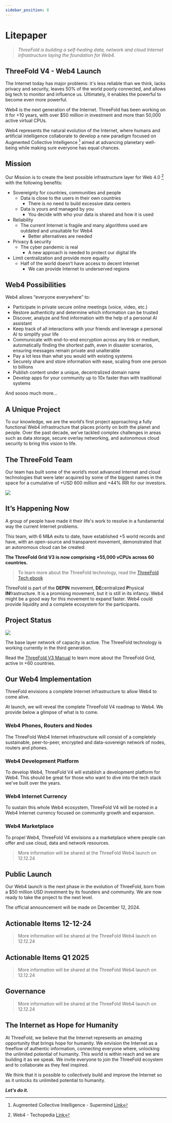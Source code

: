 ```yaml
---
sidebar_position: 8
---
```


# Litepaper

> *ThreeFold is building a self-healing data, network and cloud Internet infrastructure laying the foundation for Web4.*

## ThreeFold V4 - Web4 Launch

The Internet today has major problems: it's less reliable than we think, lacks privacy and security, leaves 50% of the world poorly connected, and allows big tech to monitor and influence us. Ultimately, it enables the powerful to become even more powerful.

Web4 is the next generation of the Internet. ThreeFold has been working on it for +10 years, with over $50 million in investment and more than 50,000 active virtual CPUs.

Web4 represents the natural evolution of the Internet, where humans and artificial intelligence collaborate to develop a new paradigm focused on Augmented Collective Intelligence [^1] aimed at advancing planetary well-being while making sure everyone has equal chances.

[^1]: Augmented Collective Intelligence - Supermind [Link](https://www.supermind.design/)

## Mission

Our Mission is to create the best possible infrastructure layer for Web 4.0 [^2] with the following benefits:

[^2]: Web4 - Techopedia [Link](https://www.techopedia.com/definition/web4)

* Sovereignty for countries, communities and people
  * Data is close to the users in their own countries
    * There is no need to build excessive data centers
  * Data is yours and managed by you
    * You decide with who your data is shared and how it is used
* Reliability
  * The current Internet is fragile and many algorithms used are outdated and unsuitable for Web4
    * Better alternatives are needed
* Privacy & security
  * The cyber pandemic is real
    * A new approach is needed to protect our digital life
* Limit centralization and provide more equality
  * Half of the world doesn’t have access to decent Internet
    * We can provide Internet to underserved regions

## Web4 Possibilities

Web4 allows “everyone everywhere” to:

* Participate in private secure online meetings (voice, video, etc.)
* Restore authenticity and determine which information can be trusted
* Discover, analyze and find information with the help of a personal AI assistant
* Keep track of all interactions with your friends and leverage a personal AI to simplify your life
* Communicate with end-to-end encryption across any link or medium, automatically finding the shortest path, even in disaster scenarios, ensuring messages remain private and unalterable
* Pay a lot less than what you would with existing systems
* Securely share and store information with ease, scaling from one person to billions
* Publish content under a unique, decentralized domain name
* Develop apps for your community up to 10x faster than with traditional systems


And soooo much more…

## A Unique Project

To our knowledge, we are the world’s first project approaching a fully functional Web4 infrastructure that places priority on both the planet and people. Over the past decade, we’ve tackled complex challenges in areas such as data storage, secure overlay networking, and autonomous cloud security to bring this vision to life.

## The ThreeFold Team

Our team has built some of the world’s most advanced Internet and cloud technologies that were later acquired by some of the biggest names in the space for a cumulative of +USD 600 million and +44% IRR for our investors.

![](./img/docs_threefold_litepaper_2.png)

## It’s Happening Now

A group of people have made it their life's work to resolve in a fundamental way the current Internet problems.

This team, with 6 M&A exits to date, have established +5 world records and have, with an open-source and transparent movement, demonstrated that an autonomous cloud can be created: 

**The ThreeFold Grid V3 is now comprising +55,000 vCPUs across 60 countries.**

> To learn more about the ThreeFold technology, read the [ThreeFold Tech ebook](https://threefold.info/tech)

ThreeFold is part of the **DEPIN** movement, **DE**centralized **P**hysical **IN**frastructure. It is a promising movement, but it is still in its infancy. Web4 might be a good way for this movement to expand faster. Web4 could provide liquidity and a complete ecosystem for the participants.

## Project Status

![](./img/docs_threefold_litepaper_1.png)

The base layer network of capacity is active. The ThreeFold technology is working currently in the third generation. 

Read the [ThreeFold V3 Manual](https://manual.grid.tf/) to learn more about the ThreeFold Grid, active in +60 countries.

## Our Web4 Implementation

ThreeFold envisions a complete Internet infrastructure to allow Web4 to come alive.

At launch, we will reveal the complete ThreeFold V4 roadmap to Web4. We provide below a glimpse of what is to come.

### Web4 Phones, Routers and Nodes

The ThreeFold Web4 Internet infrastructure will consist of a completely sustainable, peer-to-peer, encrypted and data-sovereign network of nodes, routers and phones.

### Web4 Development Platform

To develop Web4, ThreeFold V4 will establish a development platform for Web4. This should be great for those who want to dive into the tech stack we've built over the years.

### Web4 Internet Currency

To sustain this whole Web4 ecosystem, ThreeFold V4 will be rooted in a Web4 Internet currency focused on community growth and expansion.

### Web4 Marketplace

To propel Web4, ThreeFold V4 envisions a a marketplace where people can offer and use cloud, data and network resources.

> More information will be shared at the ThreeFold Web4 launch on 12.12.24

## Public Launch

Our Web4 launch is the next phase in the evolution of ThreeFold, born from a $50 million USD investment by its founders and community. We are now ready to take the project to the next level.

The official announcement will be made on December 12, 2024.

## Actionable Items 12-12-24

> More information will be shared at the ThreeFold Web4 launch on 12.12.24

## Actionable Items Q1 2025

> More information will be shared at the ThreeFold Web4 launch on 12.12.24

## Governance

> More information will be shared at the ThreeFold Web4 launch on 12.12.24

## The Internet as Hope for Humanity

At ThreeFold, we believe that the Internet represents an amazing opportunity that brings hope for humanity. We envision the Internet as a freeflow of authentic information, connecting everyone where, unlocking the unlimited potential of humanity. This world is within reach and we are building it as we speak. We invite everyone to join the ThreeFold ecoystem and to collaborate as they feel inspired.

We think that it is possible to collectively build and improve the Internet so as it unlocks its unlimited potential to humanity.

***Let's do it.***